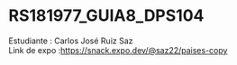 # RS181977_GUIA8_DPS104
Estudiante : Carlos José Ruiz Saz
<br>
Link de expo :https://snack.expo.dev/@saz22/paises-copy


